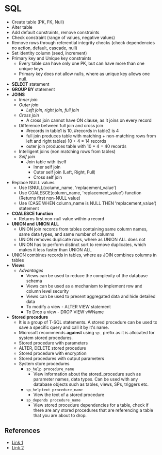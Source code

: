 # SQL

- Create table (PK, FK, Null)
- Alter table
- Add default constraints, remove constraints
- Check constraint (range of values, negative values)
- Remove rows through referential integrity checks (check dependencies no action, default, cascade, null)
- Set identity column (seed, increment)
- Primary key and Unique key constraints
    - Every table can have only one PK, but can have more than one unique keys
    - Primary key does not allow nulls, where as unique key allows one null.
- **SELECT** statement
- **GROUP BY** statement
- **JOINS**
    - *Inner join*
    - *Outer join*
        - *Left join, right join, full join*
    - *Cross join*
      - A cross join cannot have ON clause, as it joins on every record
    - Difference between full join and cross join
      - #records in table1 is 10, #records in table2 is 4
      - full join produces table with matching + non-matching rows from left and right tables) 10 + 4 = 14 records
      - outer join produces table with 10 * 4 = 40 records
    - Intelligent joins (non matching rows from tables)
    - *Self join*
      - Join table with itself
        - Inner self join
        - Outer self join (Left, Right, Full)
        - Cross self join
- Replace NULL values
    - Use ISNULL(column_name, 'replacement_value')
    - Use COALESCE(column_name, 'replacement_value') function (Returns first non-NULL value)
    - Use (CASE WHEN column_name is NULL THEN 'replacement_value') statement
- **COALESCE function**
    - Returns first non-null value within a record
- **UNION and UNION ALL**
    - UNION join records from tables containing same column names, same data types, and same number of columns
    - UNION removes duplicate rows, where as UNION ALL does not
    - UNION has to perform distinct sort to remove duplicates, which makes it less faster than UNION ALL
- UNION combines records in tables, where as JOIN combines columns in tables
- **Views**
  - *Advantages*
    - Views can be used to reduce the complexity of the database schema
    - Views can be used as a mechanism to implement row and column level security
    - Views can be used to present aggregated data and hide detailed data
    - To modify a view - ALTER VIEW statement
    - To Drop a view - DROP VIEW vWName
- **Stored procedure**
    - It is a group of T-SQL statements. A stored procedure can be used to save a specific query and call it by it's name.
    - Microsoft recommends **against** using `sp_` prefix as it is allocated for system stored procedures.
    - Stored procedure with parameters
    - ALTER, DELETE stored procedure
    - Stored procedure with encryption
    - Stored procedures with output parameters
    - System store procedures
        - `sp_help procedure_name`
            - View information about the stored_procedure such as parameter names, data types. Can be used with any database objects such as tables, views, SPs, triggers etc.
        - `sp_helptext procedure_name`
            - View the text of a stored procedure
        - `sp_depends procedure_name`
            - View stored procedure dependencies for a table, check if there are any stored procedures that are referencing a table that you are about to drop.




















## References

- [Link 1](http://csharp-video-tutorials.blogspot.com/p/free-sql-server-video-tutorials-for.html)
- [Link 2](https://en.wikipedia.org/wiki/Database#Database_management_system)
